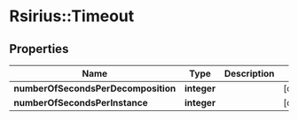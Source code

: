 # Rsirius::Timeout



## Properties
Name | Type | Description | Notes
------------ | ------------- | ------------- | -------------
**numberOfSecondsPerDecomposition** | **integer** |  | [optional] 
**numberOfSecondsPerInstance** | **integer** |  | [optional] 


